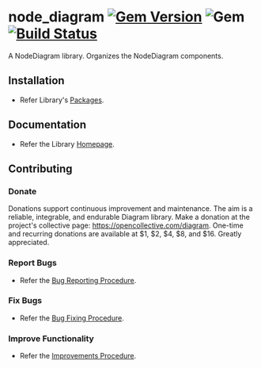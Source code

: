 # node_diagram [![Gem Version](https://badge.fury.io/rb/node_diagram.svg)](https://badge.fury.io/rb/node_diagram) ![Gem](https://img.shields.io/gem/dt/node_diagram) [![Build Status](https://travis-ci.com/Diligent-Software-LLC/node_diagram.svg?branch=master)](https://travis-ci.com/Diligent-Software-LLC/node_diagram)

A NodeDiagram library. Organizes the NodeDiagram components.

## Installation

- Refer Library's
[Packages](https://docs.diligentsoftware.org/diagram-1/packages).

## Documentation

- Refer the Library 
[Homepage](https://docs.diligentsoftware.org/diagram-1/node).

## Contributing

### Donate

Donations support continuous improvement and maintenance. The aim is a reliable,
integrable, and endurable Diagram library. Make a donation at the project's 
collective page: https://opencollective.com/diagram. One-time and recurring
 donations are available at $1, $2, $4, $8, and $16. Greatly appreciated.

### Report Bugs

- Refer the 
[Bug Reporting Procedure](https://github.com/Diligent-Software-LLC/node_diagram/issues/1).

### Fix Bugs

- Refer the 
[Bug Fixing Procedure](https://github.com/Diligent-Software-LLC/node_diagram/issues/2).

### Improve Functionality

- Refer the 
[Improvements Procedure](https://github.com/Diligent-Software-LLC/node_diagram/issues/3).
